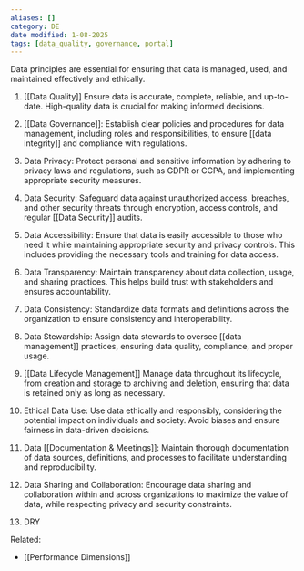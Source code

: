 ```yaml
---
aliases: []
category: DE
date modified: 1-08-2025
tags: [data_quality, governance, portal]
---
```

Data principles are essential for ensuring that data is managed, used, and maintained effectively and ethically.

1. [[Data Quality]] Ensure data is accurate, complete, reliable, and up-to-date. High-quality data is crucial for making informed decisions.

2. [[Data Governance]]: Establish clear policies and procedures for data management, including roles and responsibilities, to ensure [[data integrity]] and compliance with regulations.

3. Data Privacy: Protect personal and sensitive information by adhering to privacy laws and regulations, such as GDPR or CCPA, and implementing appropriate security measures.

4. Data Security: Safeguard data against unauthorized access, breaches, and other security threats through encryption, access controls, and regular [[Data Security]] audits.

5. Data Accessibility: Ensure that data is easily accessible to those who need it while maintaining appropriate security and privacy controls. This includes providing the necessary tools and training for data access.

6. Data Transparency: Maintain transparency about data collection, usage, and sharing practices. This helps build trust with stakeholders and ensures accountability.

7. Data Consistency: Standardize data formats and definitions across the organization to ensure consistency and interoperability.

8. Data Stewardship: Assign data stewards to oversee [[data management]] practices, ensuring data quality, compliance, and proper usage.

9. [[Data Lifecycle Management]] Manage data throughout its lifecycle, from creation and storage to archiving and deletion, ensuring that data is retained only as long as necessary.

10. Ethical Data Use: Use data ethically and responsibly, considering the potential impact on individuals and society. Avoid biases and ensure fairness in data-driven decisions.

11. Data [[Documentation & Meetings]]: Maintain thorough documentation of data sources, definitions, and processes to facilitate understanding and reproducibility.

12. Data Sharing and Collaboration: Encourage data sharing and collaboration within and across organizations to maximize the value of data, while respecting privacy and security constraints.
    
13. DRY

Related:
- [[Performance Dimensions]]